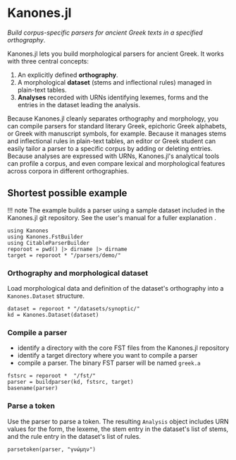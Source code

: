 # Kanones.jl

*Build corpus-specific parsers for ancient Greek texts in a specified orthography*.

Kanones.jl lets you build morphological parsers for ancient Greek.  It works with three central concepts: 

1. An explicitly defined **orthography**.
2. A morphological **dataset** (stems and inflectional rules) managed in plain-text tables.
3. **Analyses** recorded with URNs identifying lexemes, forms and the entries in the dataset leading the analysis.


Because Kanones.jl cleanly separates orthography and morphology, you can compile parsers for standard literary Greek, epichoric Greek alphabets, or Greek with manuscript symbols, for example.  Because it manages stems and inflectional rules in plain-text tables, an editor or Greek student can easily tailor a parser to a specific corpus by adding or deleting entries.  Because analyses are expressed with URNs, Kanones.jl's analytical tools can profile a corpus, and even compare lexical and morphological features across corpora in different orthographies. 


## Shortest possible example


!!! note
    The example builds a parser using a sample dataset included in the Kanones.jl git repository.  See the user's manual for a fuller explanation .

```@setup eg
using Kanones
using Kanones.FstBuilder
using CitableParserBuilder
reporoot = pwd() |> dirname |> dirname
target = reporoot * "/parsers/demo/"
```



### Orthography and morphological dataset

Load morphological data and definition of the dataset's orthography into a `Kanones.Dataset` structure.

```@example eg
dataset = reporoot * "/datasets/synoptic/"
kd = Kanones.Dataset(dataset)
```


### Compile a parser

- identify a directory with the core FST files from the Kanones.jl repository
- identify a target directory where you want to compile a parser
- compile a parser. The binary FST parser will be named `greek.a`


```@example eg
fstsrc = reporoot *  "/fst/"
parser = buildparser(kd, fstsrc, target)
basename(parser)
```


### Parse a token

Use the parser to parse a token.  The resulting `Analysis` object includes URN values for the form, the lexeme, the stem entry in the dataset's list of stems, and the rule entry in the dataset's list of rules.


```@example eg
parsetoken(parser, "γνώμην")
```

